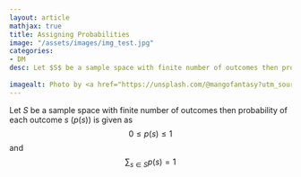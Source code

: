 ```yaml
---
layout: article
mathjax: true
title: Assigning Probabilities
image: "/assets/images/img_test.jpg"
categories:
- DM
desc: Let $S$ be a sample space with finite number of outcomes then probability of each outcome $s$ ($p(s)$) is given as
 
imagealt: Photo by <a href="https://unsplash.com/@mangofantasy?utm_source=unsplash&utm_medium=referral&utm_content=creditCopyText">Tim Johnson</a> on <a href="https://unsplash.com/s/photos/logic?utm_source=unsplash&utm_medium=referral&utm_content=creditCopyText">Unsplash</a>
---
```

Let $S$ be a sample space with finite number of outcomes then probability of each outcome $s$ ($p(s)$) is given as
$$0 \le p(s) \le 1$$
and $$\sum_{s \in S} p(s) = 1$$